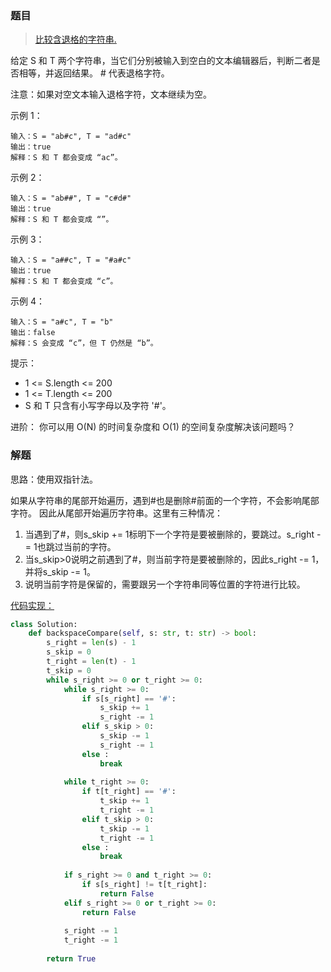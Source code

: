 ### 题目
> [比较含退格的字符串.](https://leetcode-cn.com/problems/backspace-string-compare/description/)


给定 S 和 T 两个字符串，当它们分别被输入到空白的文本编辑器后，判断二者是否相等，并返回结果。 # 代表退格字符。

注意：如果对空文本输入退格字符，文本继续为空。

示例 1：
```
输入：S = "ab#c", T = "ad#c"
输出：true
解释：S 和 T 都会变成 “ac”。
```
示例 2：
```
输入：S = "ab##", T = "c#d#"
输出：true
解释：S 和 T 都会变成 “”。
```
示例 3：
```
输入：S = "a##c", T = "#a#c"
输出：true
解释：S 和 T 都会变成 “c”。
```
示例 4：
```
输入：S = "a#c", T = "b"
输出：false
解释：S 会变成 “c”，但 T 仍然是 “b”。
```
 

提示：
- 1 <= S.length <= 200
- 1 <= T.length <= 200
- S 和 T 只含有小写字母以及字符 '#'。
 

进阶：
你可以用 O(N) 的时间复杂度和 O(1) 的空间复杂度解决该问题吗？

### 解题

思路：使用双指针法。

如果从字符串的尾部开始遍历，遇到#也是删除#前面的一个字符，不会影响尾部字符。
因此从尾部开始遍历字符串。这里有三种情况：
1. 当遇到了#，则s_skip += 1标明下一个字符是要被删除的，要跳过。s_right -= 1也跳过当前的字符。
2. 当s_skip>0说明之前遇到了#，则当前字符是要被删除的，因此s_right -= 1，并将s_skip -= 1。
3. 说明当前字符是保留的，需要跟另一个字符串同等位置的字符进行比较。


[代码实现：](solution.py)
```python
class Solution:
    def backspaceCompare(self, s: str, t: str) -> bool:
        s_right = len(s) - 1
        s_skip = 0
        t_right = len(t) - 1
        t_skip = 0
        while s_right >= 0 or t_right >= 0:
            while s_right >= 0:
                if s[s_right] == '#':
                    s_skip += 1
                    s_right -= 1
                elif s_skip > 0:
                    s_skip -= 1
                    s_right -= 1
                else :
                    break
            
            while t_right >= 0:
                if t[t_right] == '#':
                    t_skip += 1
                    t_right -= 1
                elif t_skip > 0:
                    t_skip -= 1
                    t_right -= 1
                else :
                    break
            
            if s_right >= 0 and t_right >= 0:
                if s[s_right] != t[t_right]:
                    return False
            elif s_right >= 0 or t_right >= 0:
                return False
            
            s_right -= 1
            t_right -= 1
        
        return True
```